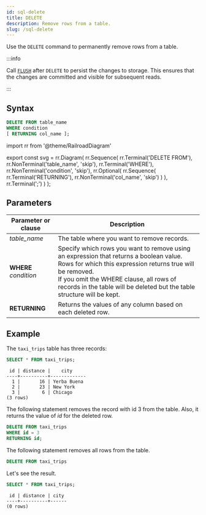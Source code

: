```yaml
---
id: sql-delete
title: DELETE
description: Remove rows from a table.
slug: /sql-delete
---
```


<head>
  <link rel="canonical" href="https://docs.risingwave.com/docs/current/sql-delete/" />
</head>

Use the `DELETE` command to permanently remove rows from a table.

:::info

Call [`FLUSH`](/sql/commands/sql-flush.md) after `DELETE` to persist the changes to storage. This ensures that the changes are committed and visible for subsequent reads.

:::

## Syntax

```sql
DELETE FROM table_name
WHERE condition
[ RETURNING col_name ];
```

import rr from '@theme/RailroadDiagram'

export const svg = rr.Diagram(
rr.Sequence(
rr.Terminal('DELETE FROM'),
rr.NonTerminal('table_name', 'skip'),
rr.Terminal('WHERE'),
rr.NonTerminal('condition', 'skip'),
rr.Optional(
rr.Sequence(
rr.Terminal('RETURNING'),
rr.NonTerminal('col_name', 'skip')
)
),
rr.Terminal(';')
)
);

<Drawer SVG={svg} />

## Parameters

| Parameter or clause   | Description                                                                                                                                                                                                                                                                     |
| --------------------- | ------------------------------------------------------------------------------------------------------------------------------------------------------------------------------------------------------------------------------------------------------------------------------- |
| _table_name_          | The table where you want to remove records.                                                                                                                                                                                                                                     |
| **WHERE** _condition_ | Specify which rows you want to remove using an expression that returns a boolean value. Rows for which this expression returns true will be removed. <br/> If you omit the WHERE clause, all rows of records in the table will be deleted but the table structure will be kept. |
| **RETURNING**         | Returns the values of any column based on each deleted row.                                                                                                                                                                                                                     |

## Example

The `taxi_trips` table has three records:

```sql
SELECT * FROM taxi_trips;
```

```
 id | distance |    city
----+----------+-------------
  1 |       16 | Yerba Buena
  2 |       23 | New York
  3 |        6 | Chicago
(3 rows)
```

The following statement removes the record with id 3 from the table. Also, it returns the value of _id_ for the deleted row.

```sql
DELETE FROM taxi_trips
WHERE id = 3
RETURNING id;
```

The following statement removes all rows from the table.

```sql
DELETE FROM taxi_trips
```

Let's see the result.

```sql
SELECT * FROM taxi_trips;
```

```
 id | distance | city
----+----------+------
(0 rows)
```
